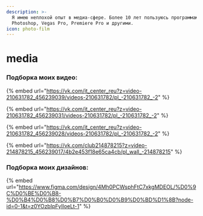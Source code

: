 ```yaml
---
description: >-
  Я имею неплохой опыт в медиа-сфере. Более 10 лет пользуюсь программами Adobe
  Photoshop, Vegas Pro, Premiere Pro и другими.
icon: photo-film
---
```


# media

### Подборка моих видео:

{% embed url="https://vk.com/it_center_reu?z=video-210631782_456239039/videos-210631782/pl_-210631782_-2" %}

{% embed url="https://vk.com/it_center_reu?z=video-210631782_456239031/videos-210631782/pl_-210631782_-2" %}

{% embed url="https://vk.com/it_center_reu?z=video-210631782_456239028/videos-210631782/pl_-210631782_-2" %}

{% embed url="https://vk.com/club214878215?z=video-214878215_456239017/4b2e453f18e65ca4cb/pl_wall_-214878215" %}

### Подборка моих дизайнов:

{% embed url="https://www.figma.com/design/4Mh0PCWsphFtC7xkgMDEOL/%D0%9C%D0%BE%D0%B8-%D0%B4%D0%B8%D0%B7%D0%B0%D0%B9%D0%BD%D1%8B?node-id=0-1&t=z0YOzbIpFyIloeLt-1" %}
